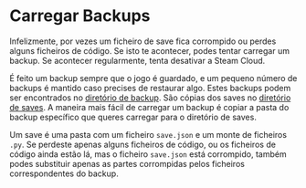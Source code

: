 # Carregar Backups
Infelizmente, por vezes um ficheiro de save fica corrompido ou perdes alguns ficheiros de código. Se isto te acontecer, podes tentar carregar um backup. Se acontecer regularmente, tenta desativar a Steam Cloud.

É feito um backup sempre que o jogo é guardado, e um pequeno número de backups é mantido caso precises de restaurar algo.
Estes backups podem ser encontrados no [diretório de backup](persistent_data_path/Backup). São cópias dos saves no [diretório de saves](persistent_data_path/Saves).
A maneira mais fácil de carregar um backup é copiar a pasta do backup específico que queres carregar para o diretório de saves.

Um save é uma pasta com um ficheiro `save.json` e um monte de ficheiros `.py`.
Se perdeste apenas alguns ficheiros de código, ou os ficheiros de código ainda estão lá, mas o ficheiro `save.json` está corrompido, também podes substituir apenas as partes corrompidas pelos ficheiros correspondentes do backup.